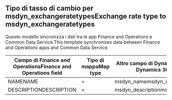 ## <a name="exchange-rate-type-to-msdyn_exchangeratetypes"></a><span data-ttu-id="f9fbe-101">Tipo di tasso di cambio per msdyn_exchangeratetypes</span><span class="sxs-lookup"><span data-stu-id="f9fbe-101">Exchange rate type to msdyn_exchangeratetypes</span></span>

<span data-ttu-id="f9fbe-102">Questo modello sincronizza i dati tra le app Finance and Operations e Common Data Service.</span><span class="sxs-lookup"><span data-stu-id="f9fbe-102">This template synchronizes data between Finance and Operations apps and Common Data Service.</span></span>

<span data-ttu-id="f9fbe-103">Campo di Finance and Operations</span><span class="sxs-lookup"><span data-stu-id="f9fbe-103">Finance and Operations field</span></span> | <span data-ttu-id="f9fbe-104">Tipo di mappa</span><span class="sxs-lookup"><span data-stu-id="f9fbe-104">Map type</span></span> | <span data-ttu-id="f9fbe-105">Altro campo di Dynamics 365</span><span class="sxs-lookup"><span data-stu-id="f9fbe-105">Other Dynamics 365 field</span></span> | <span data-ttu-id="f9fbe-106">Valore predefinito</span><span class="sxs-lookup"><span data-stu-id="f9fbe-106">Default value</span></span>
---|---|---|---
<span data-ttu-id="f9fbe-107">NAME</span><span class="sxs-lookup"><span data-stu-id="f9fbe-107">NAME</span></span> | = | <span data-ttu-id="f9fbe-108">msdyn_name</span><span class="sxs-lookup"><span data-stu-id="f9fbe-108">msdyn_name</span></span> | 
<span data-ttu-id="f9fbe-109">DESCRIPTION</span><span class="sxs-lookup"><span data-stu-id="f9fbe-109">DESCRIPTION</span></span> | = | <span data-ttu-id="f9fbe-110">msdyn_description</span><span class="sxs-lookup"><span data-stu-id="f9fbe-110">msdyn_description</span></span> | 
